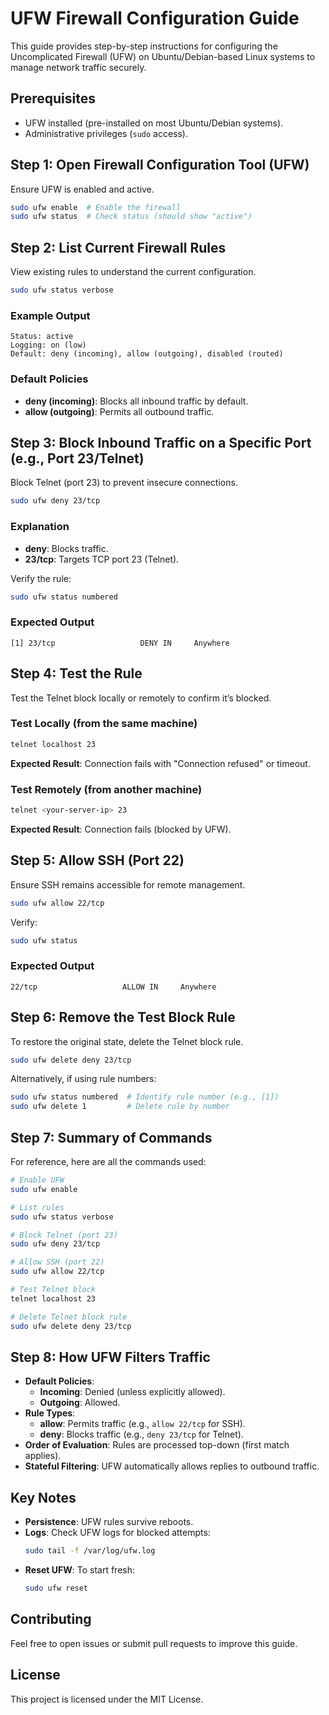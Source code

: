 # UFW Firewall Configuration Guide

This guide provides step-by-step instructions for configuring the Uncomplicated Firewall (UFW) on Ubuntu/Debian-based Linux systems to manage network traffic securely.

## Prerequisites
- UFW installed (pre-installed on most Ubuntu/Debian systems).
- Administrative privileges (`sudo` access).

## Step 1: Open Firewall Configuration Tool (UFW)
Ensure UFW is enabled and active.

```bash
sudo ufw enable  # Enable the firewall
sudo ufw status  # Check status (should show "active")
```

## Step 2: List Current Firewall Rules
View existing rules to understand the current configuration.

```bash
sudo ufw status verbose
```

### Example Output
```
Status: active
Logging: on (low)
Default: deny (incoming), allow (outgoing), disabled (routed)
```

### Default Policies
- **deny (incoming)**: Blocks all inbound traffic by default.
- **allow (outgoing)**: Permits all outbound traffic.

## Step 3: Block Inbound Traffic on a Specific Port (e.g., Port 23/Telnet)
Block Telnet (port 23) to prevent insecure connections.

```bash
sudo ufw deny 23/tcp
```

### Explanation
- **deny**: Blocks traffic.
- **23/tcp**: Targets TCP port 23 (Telnet).

Verify the rule:

```bash
sudo ufw status numbered
```

### Expected Output
```
[1] 23/tcp                   DENY IN     Anywhere
```

## Step 4: Test the Rule
Test the Telnet block locally or remotely to confirm it’s blocked.

### Test Locally (from the same machine)
```bash
telnet localhost 23
```

**Expected Result**: Connection fails with "Connection refused" or timeout.

### Test Remotely (from another machine)
```bash
telnet <your-server-ip> 23
```

**Expected Result**: Connection fails (blocked by UFW).

## Step 5: Allow SSH (Port 22)
Ensure SSH remains accessible for remote management.

```bash
sudo ufw allow 22/tcp
```

Verify:

```bash
sudo ufw status
```

### Expected Output
```
22/tcp                   ALLOW IN     Anywhere
```

## Step 6: Remove the Test Block Rule
To restore the original state, delete the Telnet block rule.

```bash
sudo ufw delete deny 23/tcp
```

Alternatively, if using rule numbers:

```bash
sudo ufw status numbered  # Identify rule number (e.g., [1])
sudo ufw delete 1         # Delete rule by number
```

## Step 7: Summary of Commands
For reference, here are all the commands used:

```bash
# Enable UFW
sudo ufw enable

# List rules
sudo ufw status verbose

# Block Telnet (port 23)
sudo ufw deny 23/tcp

# Allow SSH (port 22)
sudo ufw allow 22/tcp

# Test Telnet block
telnet localhost 23

# Delete Telnet block rule
sudo ufw delete deny 23/tcp
```

## Step 8: How UFW Filters Traffic
- **Default Policies**:
  - **Incoming**: Denied (unless explicitly allowed).
  - **Outgoing**: Allowed.
- **Rule Types**:
  - **allow**: Permits traffic (e.g., `allow 22/tcp` for SSH).
  - **deny**: Blocks traffic (e.g., `deny 23/tcp` for Telnet).
- **Order of Evaluation**: Rules are processed top-down (first match applies).
- **Stateful Filtering**: UFW automatically allows replies to outbound traffic.

## Key Notes
- **Persistence**: UFW rules survive reboots.
- **Logs**: Check UFW logs for blocked attempts:
  ```bash
  sudo tail -f /var/log/ufw.log
  ```
- **Reset UFW**: To start fresh:
  ```bash
  sudo ufw reset
  ```

## Contributing
Feel free to open issues or submit pull requests to improve this guide.

## License
This project is licensed under the MIT License.